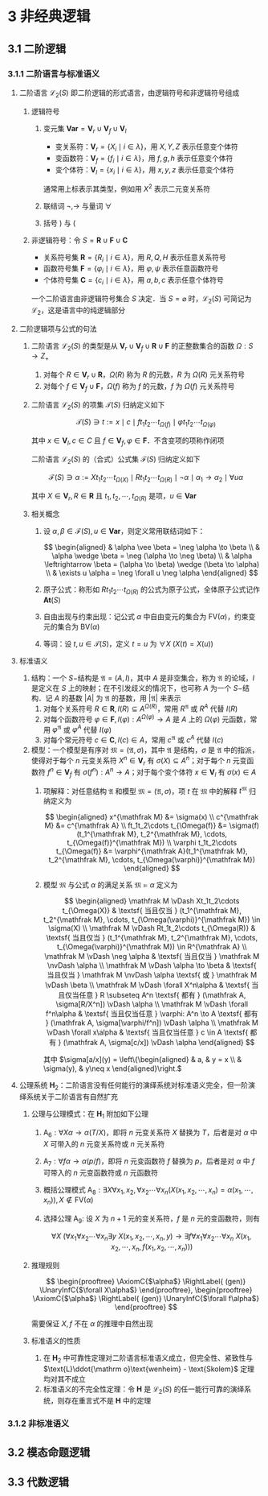 # 3 非经典逻辑

## 3.1 二阶逻辑
### 3.1.1 二阶语言与标准语义
1. 二阶语言 $\mathscr L_2(S)$ 即二阶逻辑的形式语言，由逻辑符号和非逻辑符号组成
    1. 逻辑符号
        1. 变元集 $\mathbf{Var} = \mathbf V_r \cup \mathbf V_f \cup \mathbf V_l$
            - 变关系符：$\mathbf V_r = \{X_i \mid i\in \lambda\}$，用 $X, Y, Z$ 表示任意变个体符
            - 变函数符：$\mathbf V_f = \{f_i \mid i\in \lambda\}$，用 $f, g, h$ 表示任意变个体符
            - 变个体符：$\mathbf V_l = \{x_i \mid i\in \lambda\}$，用 $x, y, z$ 表示任意变个体符

            通常用上标表示其类型，例如用 $X^2$ 表示二元变关系符

        2. 联结词 $\neg, \to$ 与量词 $\forall$
        3. 括号 $)$ 与 $($

    2. 非逻辑符号：令 $S = \mathbf R \cup \mathbf F \cup \mathbf C$
        - 关系符号集 $\mathbf R = \{R_i\mid i\in \lambda\}$，用 $R, Q, H$ 表示任意关系符号
        - 函数符号集 $\mathbf F = \{\varphi_i\mid i\in \lambda\}$，用 $\varphi, \psi$ 表示任意函数符号
        - 个体符号集 $\mathbf C = \{c_i\mid i\in \lambda\}$，用 $a, b, c$ 表示任意个体符号

        一个二阶语言由非逻辑符号集合 $S$ 决定．当 $S = \varnothing$ 时，$\mathscr L_2(S)$ 可简记为 $\mathscr L_2$，这是语言中的纯逻辑部分

2. 二阶逻辑项与公式的句法
    1. 二阶语言 $\mathscr L_2(S)$ 的类型是从 $\mathbf V_r \cup \mathbf V_f \cup \mathbf R \cup \mathbf F$ 的正整数集合的函数 $\Omega: S \to Z_+$
        1. 对每个 $R \in \mathbf V_r \cup \mathbf R$，$\Omega(R)$ 称为 $R$ 的元数，$R$ 为 $\Omega(R)$ 元关系符号
        2. 对每个 $f \in \mathbf V_f \cup \mathbf F$，$\Omega(f)$ 称为 $f$ 的元数，$f$ 为 $\Omega(f)$ 元关系符号
    2. 二阶语言 $\mathscr L_2(S)$ 的项集 $\mathcal T(S)$ 归纳定义如下

        $$
        \mathcal T(S) \ni t:= x \mid c \mid ft_1t_2\cdots t_{\Omega(f)} \mid \varphi t_1t_2\cdots t_{\Omega(\varphi)}
        $$

        其中 $x\in \mathbf V_l, c\in C$ 且 $f\in \mathbf V_f, \varphi \in \mathbf F$．不含变项的项称作闭项

        二阶语言 $\mathscr L_2(S)$ 的（合式）公式集 $\mathcal F(S)$ 归纳定义如下

        $$
        \mathcal F(S) \ni \alpha := Xt_1t_2\cdots t_{\Omega(X)} \mid Rt_1t_2\cdots t_{\Omega(R)} \mid \neg \alpha \mid \alpha_1 \to \alpha_2 \mid \forall u \alpha
        $$

        其中 $X \in \mathbf V_r , R \in  \mathbf R$ 且 $t_1, t_2, \cdots, t_{\Omega(R)}$ 是项，$u \in \mathbf{Var}$

    3. 相关概念
        1. 设 $\alpha, \beta \in \mathscr F(S), u \in \mathbf{Var}$，则定义常用联结词如下：

            $$
            \begin{aligned}
            & \alpha \vee \beta = \neg \alpha \to \beta \\
            & \alpha \wedge \beta = \neg (\alpha \to \neg \beta) \\
            & \alpha \leftrightarrow \beta = (\alpha \to \beta) \wedge (\beta \to \alpha) \\
            & \exists u \alpha = \neg \forall u \neg \alpha
            \end{aligned}
            $$

        2. 原子公式：称形如 $Rt_1t_2\cdots t_{\Omega(R)}$ 的公式为原子公式，全体原子公式记作 $\mathbf{At}(S)$
        3. 自由出现与约束出现：记公式 $\alpha$ 中自由变元的集合为 $\mathrm{FV}(\alpha)$，约束变元的集合为 $\mathrm{BV}(\alpha)$
        4. 等词：设 $t, u \in \mathcal T(S)$，定义 $t = u$ 为 $\forall X \ (X(t) = X(u))$

3. 标准语义
    1. 结构：一个 $S-$结构是 $\mathfrak A = (A, I)$，其中 $A$ 是非空集合，称为 $\mathfrak A$ 的论域，$I$ 是定义在 $S$ 上的映射；在不引发歧义的情况下，也可称 $A$ 为一个 $S-$结构．记 $A$ 的基数 $|A|$ 为 $\mathfrak A$ 的基数，用 $|\mathfrak A|$ 来表示
        1. 对每个关系符号 $R\in \mathbf R, I(R) \subseteq A^{\Omega(R)}$，常用 $R^\mathfrak A$ 或 $R^A$ 代替 $I(R)$
        2. 对每个函数符号 $\varphi\in \mathbf F, I(\varphi): A^{\Omega(\varphi)} \to A$ 是 $A$ 上的 $\Omega(\varphi)$ 元函数，常用 $\varphi^\mathfrak A$ 或 $\varphi^A$ 代替 $I(\varphi)$
        3. 对每个常元符号 $c\in \mathbf C, I(c) \in A$，常用 $c^\mathfrak A$ 或 $c^A$ 代替 $I(c)$
    2. 模型：一个模型是有序对 $\mathfrak M = (\mathfrak A, \sigma)$，其中 $\mathfrak A$ 是结构，$\sigma$ 是 $\mathfrak A$ 中的指派，使得对于每个 $n$ 元变关系符 $X^n \in \mathbf V_r$ 有 $\sigma(X) \subseteq A^n$；对于每个 $n$ 元变函数符 $f^n \in \mathbf V_f$ 有 $\sigma(f^n): A^n \to A$；对于每个变个体符 $x \in \mathbf V_l$ 有 $\sigma(x) \in A$
        1. 项解释：对任意结构 $\mathfrak A$ 和模型 $\mathfrak M = (\mathfrak A, \sigma)$，项 $t$ 在 $\mathfrak M$ 中的解释 $t^\mathfrak M$ 归纳定义为

            $$
            \begin{aligned}
            x^{\mathfrak M} &= \sigma(x) \\
            c^{\mathfrak M} &= c^{\mathfrak A} \\
            ft_1t_2\cdots t_{\Omega(f)} &= \sigma(f)(t_1^{\mathfrak M}, t_2^{\mathfrak M}, \cdots, t_{\Omega(f)}^{\mathfrak M}) \\
            \varphi t_1t_2\cdots t_{\Omega(f)} &= \varphi^{\mathfrak A}(t_1^{\mathfrak M}, t_2^{\mathfrak M}, \cdots, t_{\Omega(\varphi)}^{\mathfrak M})
            \end{aligned}
            $$

        2. 模型 $\mathfrak M$ 与公式 $\alpha$ 的满足关系 $\mathfrak M \vDash \alpha$ 定义为

            $$
            \begin{aligned}
            \mathfrak M \vDash Xt_1t_2\cdots t_{\Omega(X)} & \textsf{ 当且仅当 } (t_1^{\mathfrak M}, t_2^{\mathfrak M}, \cdots, t_{\Omega(\varphi)}^{\mathfrak M}) \in \sigma(X) \\
            \mathfrak M \vDash Rt_1t_2\cdots t_{\Omega(R)} & \textsf{ 当且仅当 } (t_1^{\mathfrak M}, t_2^{\mathfrak M}, \cdots, t_{\Omega(\varphi)}^{\mathfrak M}) \in R^{\mathfrak A} \\
            \mathfrak M \vDash \neg \alpha & \textsf{ 当且仅当 } \mathfrak M \nvDash \alpha \\
            \mathfrak M \vDash \alpha \to \beta & \textsf{ 当且仅当 } \mathfrak M \nvDash \alpha \textsf{ 或 } \mathfrak M \vDash \beta \\
            \mathfrak M \vDash \forall X^n\alpha & \textsf{ 当且仅当任意 } R \subseteq A^n \textsf{ 都有 } (\mathfrak A, \sigma[R/X^n]) \vDash \alpha \\
            \mathfrak M \vDash \forall f^n\alpha & \textsf{ 当且仅当任意 } \varphi: A^n \to A \textsf{ 都有 } (\mathfrak A, \sigma[\varphi/f^n]) \vDash \alpha \\
            \mathfrak M \vDash \forall x\alpha & \textsf{ 当且仅当任意 } c \in A \textsf{ 都有 } (\mathfrak A, \sigma[c/x]) \vDash \alpha
            \end{aligned}
            $$

            其中 $\sigma[a/x](y) = \left\{\begin{aligned} & a, & y = x \\ & \sigma(y), & y\neq x \end{aligned}\right.$

4. 公理系统 $\mathbf H_2$：二阶语言没有任何能行的演绎系统对标准语义完全，但一阶演绎系统关于二阶语言有自然扩充
    1. 公理与公理模式：在 $\mathbf H_1$ 附加如下公理
        1. $\text{A}_6: \forall X\alpha \to \alpha(T/X)$，即将 $n$ 元变关系符 $X$ 替换为 $T$，后者是对 $\alpha$ 中 $X$ 可带入的 $n$ 元变关系符或 $n$ 元关系符
        2. $\text{A}_7: \forall f\alpha \to \alpha(p/f)$，即将 $n$ 元变函数符 $f$ 替换为 $p$，后者是对 $\alpha$ 中 $f$ 可带入的 $n$ 元变函数符或 $n$ 元函数符
        3. 概括公理模式 $\text{A}_8: \exists X \forall x_{1}, x_{2}, \forall x_{2} \cdots \forall x_{n}\left(X\left(x_{1}, x_{2}, \cdots, x_{n}\right) = \alpha\left(x_{1}, \cdots, x_{n}\right)\right), X \notin \mathrm{FV}(\alpha)$
        4. 选择公理 $\text{A}_9:$ 设 $X$ 为 $n+1$ 元的变关系符，$f$ 是 $n$ 元的变函数符，则有

            $$
            \forall X \ (\forall x_1 \forall x_2 \cdots \forall x_n \exists y \ X(x_1, x_2, \cdots, x_n, y) \to \exists f \forall x_1 \forall x_2 \cdots \forall x_n \ X(x_1, x_2, \cdots, x_n, f(x_1, x_2, \cdots, x_n)))
            $$

    2. 推理规则

        $$
        \begin{prooftree}
        \AxiomC{$\alpha$}
        \RightLabel{ (gen)}
        \UnaryInfC{$\forall X\alpha$}
        \end{prooftree},
        \begin{prooftree}
        \AxiomC{$\alpha$}
        \RightLabel{ (gen)}
        \UnaryInfC{$\forall f\alpha$}
        \end{prooftree}
        $$

        需要保证 $X, f$ 不在 $\alpha$ 的推理中自然出现

    3. 标准语义的性质
        1. 在 $\mathbf H_2$ 中可靠性定理对二阶语言标准语义成立，但完全性、紧致性与 $\text{L}\ddot{\mathrm o}\text{wenheim} - \text{Skolem}$ 定理均对其不成立
        2. 标准语义的不完全性定理：令 $\mathbf H$ 是 $\mathscr L_2(S)$ 的任一能行可靠的演绎系统，则存在重言式不是 $\mathbf H$ 中的定理

### 3.1.2 非标准语义

## 3.2 模态命题逻辑

## 3.3 代数逻辑

